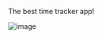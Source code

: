 The best time tracker app! 

![image](https://github.com/user-attachments/assets/90b0290c-5b59-4e38-9c1c-4384b57c97da)
